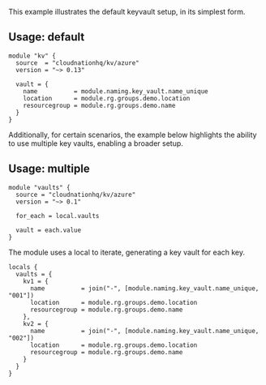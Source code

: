 This example illustrates the default keyvault setup, in its simplest form.

## Usage: default

```hcl
module "kv" {
  source  = "cloudnationhq/kv/azure"
  version = "~> 0.13"

  vault = {
    name          = module.naming.key_vault.name_unique
    location      = module.rg.groups.demo.location
    resourcegroup = module.rg.groups.demo.name
  }
}
```

Additionally, for certain scenarios, the example below highlights the ability to use multiple key vaults, enabling a broader setup.

## Usage: multiple

```hcl
module "vaults" {
  source = "cloudnationhq/kv/azure"
  version = "~> 0.1"

  for_each = local.vaults

  vault = each.value
}
```

The module uses a local to iterate, generating a key vault for each key.


```hcl
locals {
  vaults = {
    kv1 = {
      name          = join("-", [module.naming.key_vault.name_unique, "001"])
      location      = module.rg.groups.demo.location
      resourcegroup = module.rg.groups.demo.name
    },
    kv2 = {
      name          = join("-", [module.naming.key_vault.name_unique, "002"])
      location      = module.rg.groups.demo.location
      resourcegroup = module.rg.groups.demo.name
    }
  }
}
```
